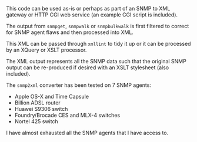 This code can be used as-is or perhaps as part of an SNMP to XML gateway or HTTP CGI web service (an example CGI script is included).

The output from `snmpget`, `snmpwalk` or `snmpbulkwalk` is first filtered to correct for SNMP agent flaws and then processed into XML.

This XML can be passed through `xmllint` to tidy it up or it can be processed by an XQuery or XSLT processor.

The XML output represents all the SNMP data such that the original SNMP output can be re-produced if desired with an XSLT stylesheet (also included).

The `snmp2xml` converter has been tested on 7 SNMP agents:

  * Apple OS-X and Time Capsule
  * Billion ADSL router
  * Huawei S9306 switch
  * Foundry/Brocade CES and MLX-4 switches
  * Nortel 425 switch

I have almost exhausted all the SNMP agents that I have access to.